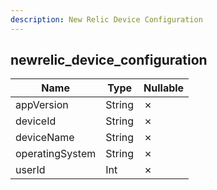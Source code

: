 ```yaml
---
description: New Relic Device Configuration
---
```

newrelic_device_configuration
-----------------------------

| **Name**        | **Type** | **Nullable** |
| --------------- | -------- | ------------ |
| appVersion      | String   | &cross;      |
| deviceId        | String   | &cross;      |
| deviceName      | String   | &cross;      |
| operatingSystem | String   | &cross;      |
| userId          | Int      | &cross;      |
